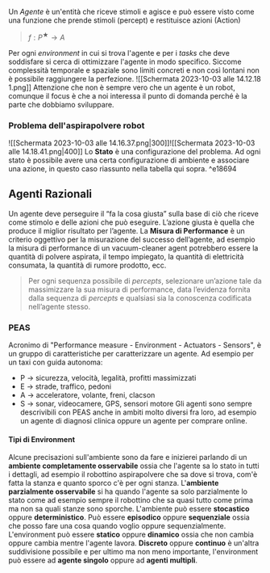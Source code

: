 Un *Agente* è un'entità che riceve stimoli e agisce e può essere visto come una funzione che prende stimoli (percept) e restituisce azioni (Action)

> $f: P^★ \rightarrow A$ 

Per ogni *environment* in cui si trova l'agente e per i *tasks* che deve soddisfare si cerca di ottimizzare l'agente in modo specifico. Siccome complessità temporale e spaziale sono limiti concreti e non così lontani non è possibile raggiungere la perfezione. 
![[Schermata 2023-10-03 alle 14.12.18 1.png]]
Attenzione che non è sempre vero che un agente è un robot, comunque il focus è che a noi interessa il punto di domanda perché è la parte che dobbiamo sviluppare.

### Problema dell'aspirapolvere robot

![[Schermata 2023-10-03 alle 14.16.37.png|300]]![[Schermata 2023-10-03 alle 14.18.41.png|400]] 
Lo **Stato** è una configurazione del problema. Ad ogni stato è possibile avere una certa configurazione di ambiente e associare una azione, in questo caso riassunto nella tabella qui sopra. ^e18694

## Agenti Razionali
Un agente deve perseguire il “fa la cosa giusta” sulla base di ciò che riceve come stimolo e delle azioni che può eseguire. L’azione giusta è quella che produce il miglior risultato per l’agente.
La **Misura di Performance** è un criterio oggettivo per la misurazione del successo dell’agente, ad esempio la misura di performance di un vacuum-cleaner agent potrebbero essere la quantità di polvere aspirata, il tempo impiegato, la quantità di elettricità consumata, la quantità di rumore prodotto, ecc.

> Per ogni sequenza possibile di *percepts*, selezionare un’azione tale da massimizzare la sua misura di performance, data l’evidenza fornita dalla sequenza di *percepts* e qualsiasi sia la conoscenza codificata nell’agente stesso.

### PEAS
Acronimo di "Performance measure - Environment - Actuators - Sensors", è un gruppo di caratteristiche per caratterizzare un agente. Ad esempio per un taxi con guida autonoma:
- P → sicurezza, velocità, legalità, profitti massimizzati
- E → strade, traffico, pedoni
- A → acceleratore, volante, freni, clacson
- S → sonar, videocamere, GPS, sensori motore
Gli agenti sono sempre descrivibili con PEAS anche in ambiti molto diversi fra loro, ad esempio un agente di diagnosi clinica oppure un agente per comprare online. 

#### Tipi di Environment
Alcune precisazioni sull'ambiente sono da fare e inizierei parlando di un **ambiente completamente osservabile** ossia che l'agente sa lo stato in tutti i dettagli, ad esempio il robottino aspirapolvere che sa dove si trova, com'è fatta la stanza e quanto sporco c'è per ogni stanza. L'**ambiente parzialmente osservabile** si ha quando l'agente sa solo parzialmente lo stato come ad esempio sempre il robottino che sa quasi tutto come prima ma non sa quali stanze sono sporche. 
L'ambiente può essere **stocastico** oppure **deterministico**. 
Può essere **episodico** oppure **sequenziale** ossia che posso fare una cosa quando voglio oppure sequenzialmente.
L'environment può essere **statico** oppure **dinamico** ossia che non cambia oppure cambia mentre l'agente lavora.
**Discreto** oppure **continuo** è un'altra suddivisione possibile e per ultimo ma non meno importante, l'environment può essere ad **agente singolo** oppure ad **agenti multipli**.